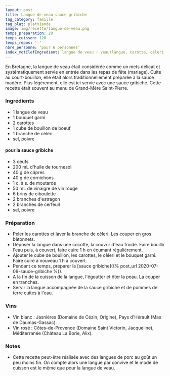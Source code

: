 ```yaml
---
layout: post
title: Langue de veau sauce gribiche
tag_category: famille
tag_plat: platViande
image: img/recette/langue-de-veau.png
temps_preparation: 20
temps_cuisson: 120
temps_repos: ‘-‘
nbre_personne: ‘pour 6 personnes’
index_motClefIngredient: langue de veau | veau!langue, carotte, céleri, sauce gribiche | sauce!gribiche
---
```

En Bretagne, la langue de veau était considérée comme un mets délicat et systématiquement servie en entrée dans les repas de fête (mariage). Cuite au court-bouillon, elle était alors traditionnellement préparée à la sauce madère. Plus légèrement, elle est ici servie avec une sauce gribiche. Cette recette était souvent au menu de Grand-Mère Saint-Pierre.

### Ingrédients
* 1 langue de veau
* 1 bouquet garni
* 2 carottes
* 1 cube de bouillon de boeuf
* 1 branche de céleri
* sel, poivre

#### pour la sauce gribiche
* 3 oeufs
* 200 mL d'huile de tournesol
* 40 g de câpres
* 40 g de cornichons
* 1 c. à s. de moutarde
* 50 mL de vinaigre de vin rouge
* 6 brins de ciboulette
* 2 branches d'estragon
* 2 branches de cerfeuil
* sel, poivre

### Préparation
* Peler les carottes et laver la branche de cèleri. Les couper en gros bâtonnets.
* Déposer la langue dans une cocotte, la couvrir d'eau froide. Faire bouillir l'eau puis, à couvert, faire cuire 1 h en écumant régulièrement.
* Ajouter le cube de bouillon, les carottes, le cèleri et le bouquet garni. Faire cuire à nouveau 1 h à couvert.
* Pendant ce temps, préparer la [sauce gribiche]({% post_url 2020-07-09-sauce-gribiche %}).
* A la fin de la cuisson de la langue, l'égoutter et ôter la peau. La couper en tranches.
* Servir la langue accompagnée de la sauce gribiche et de pommes de terre cuites à l'eau.

### Vins
* Vin blanc : Jasnières	(Domaine de Cézin, Origine), Pays d'Hérault (Mas de Daumas-Gassac).
* Vin rosé : Côtes-de-Provence (Domaine Saint Victorin, Jacqueline), Méditerranée	(Château La Borie, Alix).

### Notes
* Cette recette peut-être réalisée avec des langues de porc au goût un peu moins fin. On compte alors une langue par convive et le mode de cuisson est le même que pour la langue de veau.
